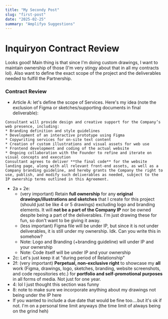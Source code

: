 ```yaml
---
title: "My Secondy Post"
slug: "first-post"
date: "2025-02-25"
summary: "Amplifyo Suggestions"
---
```


# Inquiryon Contract Review

Looks good! Main thing is that since I'm doing custom drawings, I want to maintain ownership of those (I'm very stingy about that in all my contracts lol).
Also want to define the exact scope of the project and the deliverables needed to fulfill the Partnership.

### Contract Review

- Article A: let's define the scope of Services. Here's my idea (note the exclusion of Figma or sketches/supporting documents in final deliverable):

```
Consultant will provide design and creative support for the Company’s web presence, including:
* Branding definition and style guidelines
* Development of an interactive prototype using Figma
* Copywriting services for on-site text content
* Creation of custom illustrations and visual assets for web use
* Frontend development and coding of the actual website
* Ongoing collaboration with the Founder to refine and iterate on visual concepts and execution
Consultant agrees to deliver **the final code** for the website landing page, along with all relevant front-end assets, as well as a Company branding guideline, and hereby grants the Company the right to use, publish, and modify such deliverables as needed, subject to the IP ownership terms outlined in this Agreement.
```

- 2a + 2e:
  - (very important) Retain **full ownership** for any **original drawings/illustrations and sketches** that I create for this project (should just be like 4 or 5 drawings) excluding logo and branding elements. It will **not be a part of the Company IP** nor be owned despite being a part of the deliverables. I'm just drawing these for fun, so don't want to be giving it away.
  - (less important) Figma file will be under IP, but since it is not under deliverables, it is still under my ownership. Idk. Can you write this in somehow?
  - Note: Logo and Branding (+branding guideline) will under IP and your ownership
  - Note: Code itself will be under IP and your ownership
- 2c: Let's just keep it at "during period of Relationship"
- 2f: (very important) **Perpetual, non-exclusive right** to showcase my **all** work (Figma, drawings, logo, sketches, branding, website screenshots, and code repositories etc.) for **portfolio and self-promotional purposes** in all forms of media. Not just for one year.
- 4: lol I just thought this section was funny
- 8: note to make sure we incorporate anything about my drawings not being under the IP here
- If you wanted to include a due date that would be fine too....but it's ok if not. I'm on a personal time limit anyways (the time limit of always being on the grind heh)
